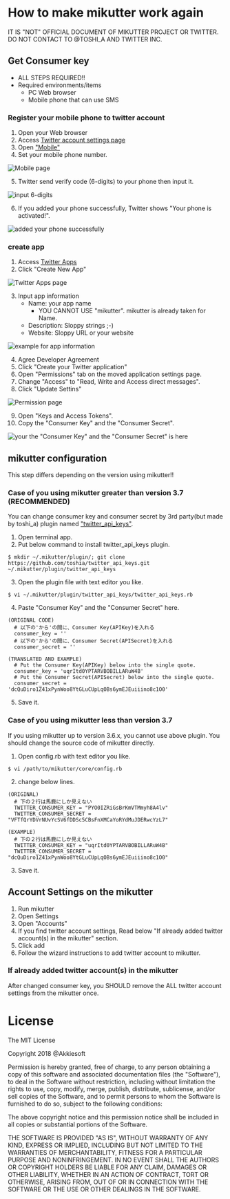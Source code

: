 # How to make mikutter work again

IT IS "NOT" OFFICIAL DOCUMENT OF MIKUTTER PROJECT OR TWITTER. DO NOT CONTACT TO @TOSHI_A AND TWITTER INC.

## Get Consumer key

* ALL STEPS REQUIRED!!
* Required environments/items
    * PC Web browser
    * Mobile phone that can use SMS

### Register your mobile phone to twitter account

1. Open your Web browser
2. Access [Twitter account settings page](https://twitter.com/settings/)
3. Open ["Mobile"](https://twitter.com/settings/add_phone)
4. Set your mobile phone number.

![Mobile page](img/01.jpg)

5. Twitter send verify code (6-digits) to your phone then input it.

![input 6-digits](img/02.jpg)

6. If you added your phone successfully, Twitter shows "Your phone is activated!".

![added your phone successfully](img/03.jpg)


### create app

1. Access [Twitter Apps](http://apps.twitter.com/)
2. Click "Create New App"

![Twitter Apps page](img/04.jpg)

3. Input app information
    * Name: your app name
        * YOU CANNOT USE "mikutter". mikutter is already taken for Name.
    * Description: Sloppy strings ;-)
    * Website: Sloppy URL or your website

![example for app information](img/05.jpg)

4. Agree Developer Agreement
5. Click "Create your Twitter application"
6. Open "Permissions" tab on the moved application settings page.
7. Change "Access" to "Read, Write and Access direct messages".
8. Click "Update Settins"

![Permission page](img/06.jpg)

9. Open "Keys and Access Tokens".
10. Copy the "Consumer Key" and the "Consumer Secret".

![your the "Consumer Key" and the "Consumer Secret" is here](img/07.jpg)

## mikutter configuration

This step differs depending on the version using mikutter!!

### Case of you using mikutter greater than version 3.7 (RECOMMENDED)

You can change consumer key and consumer secret by 3rd party(but made by toshi_a) plugin named ["twitter_api_keys"](https://github.com/toshia/twitter_api_keys).

1. Open terminal app.
2. Put below command to install twitter_api_keys plugin.

```
$ mkdir ~/.mikutter/plugin/; git clone https://github.com/toshia/twitter_api_keys.git ~/.mikutter/plugin/twitter_api_keys
```

3. Open the plugin file with text editor you like.

```
$ vi ~/.mikutter/plugin/twitter_api_keys/twitter_api_keys.rb
```

4. Paste "Consumer Key" and the "Consumer Secret" here.

```
(ORIGINAL CODE)
  # 以下の'から'の間に、Consumer Key(APIKey)を入れる
  consumer_key = ''
  # 以下の'から'の間に、Consumer Secret(APISecret)を入れる
  consumer_secret = ''
```
```
(TRANSLATED AND EXAMPLE)
  # Put the Consumer Key(APIKey) below into the single quote.
  consumer_key = 'uqrItd0YPTARVBOBILLARuW4B'
  # Put the Consumer Secret(APISecret) below into the single quote.
  consumer_secret = 'dcQuDiro1Z41xPynWoo8YtGLuCUpLqOBs6ymEJEuiiino8c1O0'
```

5. Save it.

### Case of you using mikutter less than version 3.7

If you using mikutter up to version 3.6.x, you cannot use above plugin. You should change the source code of mikutter directly.

1. Open config.rb with text editor you like.

```
$ vi /path/to/mikutter/core/config.rb
```

2. change below lines.

```
(ORIGINAL)
  # 下の２行は馬鹿にしか見えない
  TWITTER_CONSUMER_KEY = "PYO0IZRiGsBrKmVTMmyh8A4lv"
  TWITTER_CONSUMER_SECRET = "VFTfQrYDVrNUvYcSV6fDDSc5CBsFnXMCaYoRYdMuJDERwcYzL7"
```

```
(EXAMPLE)
  # 下の２行は馬鹿にしか見えない
  TWITTER_CONSUMER_KEY = "uqrItd0YPTARVBOBILLARuW4B"
  TWITTER_CONSUMER_SECRET = "dcQuDiro1Z41xPynWoo8YtGLuCUpLqOBs6ymEJEuiiino8c1O0"
```

3. Save it.

## Account Settings on the mikutter

1. Run mikutter
2. Open Settings
3. Open "Accounts"
4. If you find twitter account settings, Read below "If already added twitter account(s) in the mikutter" section.
5. Click add
6. Follow the wizard instructions to add twitter account to mikutter.

### If already added twitter account(s) in the mikutter

After changed consumer key, you SHOULD remove the ALL twitter account settings from the mikutter once.

# License

The MIT License

Copyright 2018 @Akkiesoft

Permission is hereby granted, free of charge, to any person obtaining a copy of this software and associated documentation files (the "Software"), to deal in the Software without restriction, including without limitation the rights to use, copy, modify, merge, publish, distribute, sublicense, and/or sell copies of the Software, and to permit persons to whom the Software is furnished to do so, subject to the following conditions:

The above copyright notice and this permission notice shall be included in all copies or substantial portions of the Software.

THE SOFTWARE IS PROVIDED "AS IS", WITHOUT WARRANTY OF ANY KIND, EXPRESS OR IMPLIED, INCLUDING BUT NOT LIMITED TO THE WARRANTIES OF MERCHANTABILITY, FITNESS FOR A PARTICULAR PURPOSE AND NONINFRINGEMENT. IN NO EVENT SHALL THE AUTHORS OR COPYRIGHT HOLDERS BE LIABLE FOR ANY CLAIM, DAMAGES OR OTHER LIABILITY, WHETHER IN AN ACTION OF CONTRACT, TORT OR OTHERWISE, ARISING FROM, OUT OF OR IN CONNECTION WITH THE SOFTWARE OR THE USE OR OTHER DEALINGS IN THE SOFTWARE.